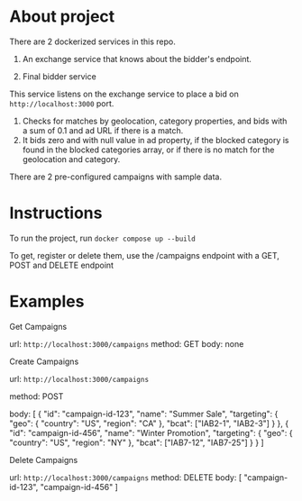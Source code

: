 # About project

There are 2 dockerized services in this repo.

1. An exchange service that knows about the bidder's endpoint.

2. Final bidder service

This service listens on the exchange service to place a bid on `http://localhost:3000` port.
1. Checks for matches by geolocation, category properties, and bids with a sum of 0.1 and ad URL if there is a match.
2. It bids zero and with null value in ad property, if the blocked category is found in the blocked categories array, or if there is no match for the geolocation and category.

There are 2 pre-configured campaigns with sample data.

# Instructions

To run the project, run `docker compose up --build`

To get, register or delete them, use the /campaigns endpoint with a GET, POST and DELETE endpoint

# Examples

Get Campaigns

url: `http://localhost:3000/campaigns`
method: GET
body: none

Create Campaigns

url: `http://localhost:3000/campaigns`

method: POST

body: 
    [
      {
        "id": "campaign-id-123",
        "name": "Summer Sale",
        "targeting": {
          "geo": {
            "country": "US",
            "region": "CA"
          },
          "bcat": ["IAB2-1", "IAB2-3"]
        }
      },
      {
        "id": "campaign-id-456",
        "name": "Winter Promotion",
        "targeting": {
          "geo": {
            "country": "US",
            "region": "NY"
          },
          "bcat": ["IAB7-12", "IAB7-25"]
        }
      }
    ]

Delete Campaigns

url: `http://localhost:3000/campaigns`
method: DELETE
body: [
  "campaign-id-123",
  "campaign-id-456"
]

